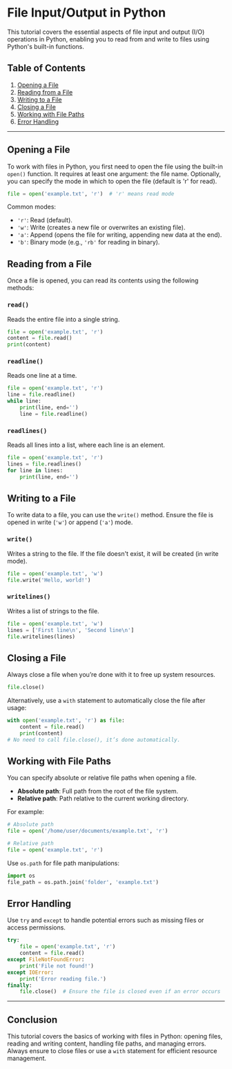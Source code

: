 # File Input/Output in Python

This tutorial covers the essential aspects of file input and output (I/O) operations in Python, enabling you to read from and write to files using Python's built-in functions.

## Table of Contents
1. [Opening a File](#opening-a-file)
2. [Reading from a File](#reading-from-a-file)
3. [Writing to a File](#writing-to-a-file)
4. [Closing a File](#closing-a-file)
5. [Working with File Paths](#working-with-file-paths)
6. [Error Handling](#error-handling)

---

## Opening a File

To work with files in Python, you first need to open the file using the built-in `open()` function. It requires at least one argument: the file name. Optionally, you can specify the mode in which to open the file (default is 'r' for read).

```python
file = open('example.txt', 'r')  # 'r' means read mode
```

Common modes:
- `'r'`: Read (default).
- `'w'`: Write (creates a new file or overwrites an existing file).
- `'a'`: Append (opens the file for writing, appending new data at the end).
- `'b'`: Binary mode (e.g., `'rb'` for reading in binary).

## Reading from a File

Once a file is opened, you can read its contents using the following methods:

### `read()`
Reads the entire file into a single string.

```python
file = open('example.txt', 'r')
content = file.read()
print(content)
```

### `readline()`
Reads one line at a time.

```python
file = open('example.txt', 'r')
line = file.readline()
while line:
    print(line, end='')
    line = file.readline()
```

### `readlines()`
Reads all lines into a list, where each line is an element.

```python
file = open('example.txt', 'r')
lines = file.readlines()
for line in lines:
    print(line, end='')
```

## Writing to a File

To write data to a file, you can use the `write()` method. Ensure the file is opened in write (`'w'`) or append (`'a'`) mode.

### `write()`
Writes a string to the file. If the file doesn't exist, it will be created (in write mode).

```python
file = open('example.txt', 'w')
file.write('Hello, world!')
```

### `writelines()`
Writes a list of strings to the file.

```python
file = open('example.txt', 'w')
lines = ['First line\n', 'Second line\n']
file.writelines(lines)
```

## Closing a File

Always close a file when you’re done with it to free up system resources.

```python
file.close()
```

Alternatively, use a `with` statement to automatically close the file after usage:

```python
with open('example.txt', 'r') as file:
    content = file.read()
    print(content)
# No need to call file.close(), it’s done automatically.
```

## Working with File Paths

You can specify absolute or relative file paths when opening a file.

- **Absolute path**: Full path from the root of the file system.
- **Relative path**: Path relative to the current working directory.

For example:
```python
# Absolute path
file = open('/home/user/documents/example.txt', 'r')

# Relative path
file = open('example.txt', 'r')
```

Use `os.path` for file path manipulations:
```python
import os
file_path = os.path.join('folder', 'example.txt')
```

## Error Handling

Use `try` and `except` to handle potential errors such as missing files or access permissions.

```python
try:
    file = open('example.txt', 'r')
    content = file.read()
except FileNotFoundError:
    print('File not found!')
except IOError:
    print('Error reading file.')
finally:
    file.close()  # Ensure the file is closed even if an error occurs
```

---

## Conclusion

This tutorial covers the basics of working with files in Python: opening files, reading and writing content, handling file paths, and managing errors. Always ensure to close files or use a `with` statement for efficient resource management.
